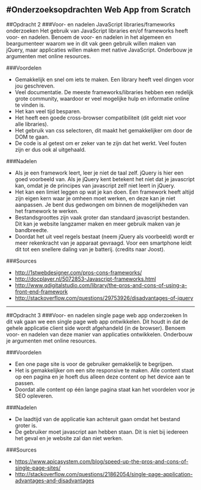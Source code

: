 #Onderzoeksopdrachten Web App from Scratch
---
##Opdracht 2 
###Voor- en nadelen JavaScript libraries/frameworks onderzoeken
Het gebruik van JavaScript libraries en/of frameworks heeft voor- en nadelen. Benoem de voor- en nadelen in het algemeen en beargumenteer waarom we in dit vak geen gebruik willen maken van jQuery, maar applicaties willen maken met native JavaScript. Onderbouw je argumenten met online resources.

###Voordelen
- Gemakkelijk en snel om iets te maken. Een library heeft veel dingen voor jou geschreven.
- Veel documentatie. De meeste frameworks/libraries hebben een redelijk grote community, waardoor er veel mogelijke hulp en informatie online te vinden is. 
- Het kan veel tijd besparen.
- Het heeft een goede cross-browser compatibiliteit (dit geldt niet voor alle libraries).
- Het gebruik van css selectoren, dit maakt het gemakkelijker om door de DOM te gaan.
- De code is al getest om er zeker van te zijn dat het werkt. Veel fouten zijn er dus ook al uitgehaald.

###Nadelen
- Als je een framework leert, leer je niet de taal zelf. jQuery is hier een goed voorbeeld van. Als je jQuery kent betekent het niet dat je javascript kan, omdat je de principes van javascript zelf niet leert in jQuery.
- Het kan een limiet leggen op wat je kan doen. Een framework heeft altijd zijn eigen kern waar je omheen moet werken, en deze kan je niet aanpassen. Je bent dus gedwongen om binnen de mogelijkheden van het framework te werken.
- Bestandsgroottes zijn vaak groter dan standaard javascript bestanden. Dit kan je website langzamer maken en meer gebruik maken van je bandbreedte.
- Doordat het uit veel regels bestaat (neem jQuery als voorbeeld) wordt er meer rekenkracht van je apparaat gevraagd. Voor een smartphone leidt dit tot een snellere daling van je batterij. (credits naar Joost).

###Sources
- http://1stwebdesigner.com/pros-cons-frameworks/
- http://docplayer.nl/5072853-Javascript-frameworks.html
- http://www.qdigitalstudio.com/library/the-pros-and-cons-of-using-a-front-end-framework
- http://stackoverflow.com/questions/29753926/disadvantages-of-jquery

---

##Opdracht 3 
###Voor- en nadelen single page web app onderzoeken
In dit vak gaan we een single page web app ontwikkelen. Dit houdt in dat de gehele applicatie client side wordt afgehandeld (in de browser). Benoem voor- en nadelen van deze manier van applicaties ontwikkelen. Onderbouw je argumenten met online resources.

###Voordelen
- Een one page site is voor de gebruiker gemakkelijk te begrijpen.
- Het is gemakkelijker om een site responsive te maken. Alle content staat op een pagina en je hoeft dus alleen deze content op het device aan te passen.
- Doordat alle content op één lange pagina staat kan het voordelen voor je SEO opleveren.

###Nadelen
- De laadtijd van de applicatie kan achteruit gaan omdat het bestand groter is.
- De gebruiker moet javascript aan hebben staan. Dit is niet bij iedereen het geval en je website zal dan niet werken.

###Sources
- https://www.apicasystem.com/blog/speed-up-the-pros-and-cons-of-single-page-sites/
- http://stackoverflow.com/questions/21862054/single-page-application-advantages-and-disadvantages